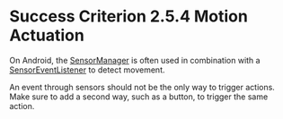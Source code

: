 # Success Criterion 2.5.4 Motion Actuation

On Android, the [SensorManager](https://developer.android.com/reference/android/hardware/SensorManager) is often used in combination with a [SensorEventListener](https://developer.android.com/reference/android/hardware/SensorEventListener) to detect movement.

An event through sensors should not be the only way to trigger actions. Make sure to add a second way, such as a button, to trigger the same action.
